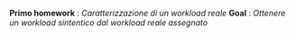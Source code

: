 **Primo homework** : *Caratterizzazione di un workload reale*
**Goal** : *Ottenere un workload sintentico dal workload reale assegnato*
